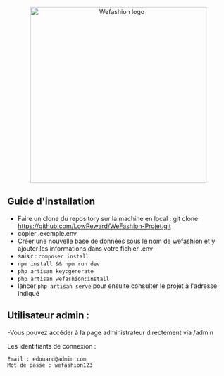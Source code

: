 <p align="center"><a href="#" target="_blank"><img src="https://seeklogo.com/images/W/WE_Fashion-logo-AE6F8295EF-seeklogo.com.png" width="400" alt="Wefashion logo"></a></p>


## Guide d'installation

- Faire un clone du repository sur la machine en local : git clone https://github.com/LowReward/WeFashion-Projet.git
- copier .exemple.env
- Créer une nouvelle base de données sous le nom de wefashion et y ajouter les informations dans votre fichier .env
- saisir : `composer install`
- `npm install && npm run dev`
- `php artisan key:generate`
- `php artisan wefashion:install`
- lancer `php artisan serve` pour ensuite consulter le projet à l'adresse indiqué

## Utilisateur admin :
-Vous pouvez accéder à la page administrateur directement via /admin

Les identifiants de connexion :
```
Email : edouard@admin.com
Mot de passe : wefashion123
```

